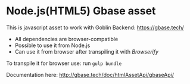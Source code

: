 # Node.js(HTML5) Gbase asset

This is javascript asset to work with Goblin Backend: https://gbase.tech/

 - All dependencies are browser-compatible
 - Possible to use it from Node.js
 - Can use it from browser after transpiling it with _Browserify_

To transpile it for browser use: run `gulp bundle`

Documentation here: http://gbase.tech/doc/htmlAssetApi/gbaseApi/